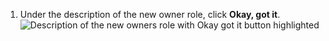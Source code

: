 1. Under the description of the new owner role, click **Okay, got it**.
   ![Description of the new owners role with Okay got it button highlighted](/assets/images/help/teams/okay-got-it.png)
